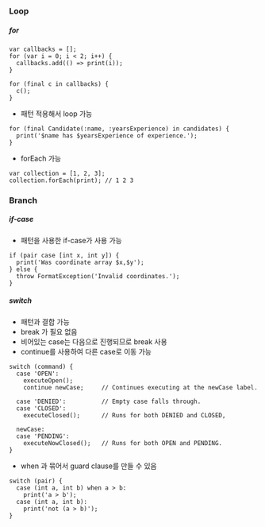 ### Loop

##### for
```
var callbacks = [];
for (var i = 0; i < 2; i++) {
  callbacks.add(() => print(i));
}

for (final c in callbacks) {
  c();
}
```

- 패턴 적용해서 loop 가능
```
for (final Candidate(:name, :yearsExperience) in candidates) {
  print('$name has $yearsExperience of experience.');
}
```

- forEach 가능
```
var collection = [1, 2, 3];
collection.forEach(print); // 1 2 3
```

### Branch

##### if-case
- 패턴을 사용한 if-case가 사용 가능
```
if (pair case [int x, int y]) {
  print('Was coordinate array $x,$y');
} else {
  throw FormatException('Invalid coordinates.');
}
```

##### switch
- 패턴과 결합 가능
- break 가 필요 없음
- 비어있는 case는 다음으로 진행되므로 break 사용
- continue를 사용하여 다른 case로 이동 가능
```
switch (command) {
  case 'OPEN':
    executeOpen();
    continue newCase;     // Continues executing at the newCase label.
  
  case 'DENIED':          // Empty case falls through.
  case 'CLOSED':
    executeClosed();      // Runs for both DENIED and CLOSED,
  
  newCase:
  case 'PENDING':
    executeNowClosed();   // Runs for both OPEN and PENDING.
}
```
- when 과 묶어서 guard clause를 만들 수 있음
```
switch (pair) {
  case (int a, int b) when a > b:
    print('a > b');
  case (int a, int b):
    print('not (a > b)');
}
```
